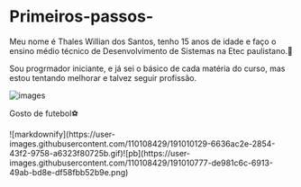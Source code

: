 # Primeiros-passos-
<p>Meu nome é Thales Willian dos Santos, tenho 15 anos de idade e faço o ensino médio técnico de Desenvolvimento de Sistemas na Etec paulistano.🚀<p/> 
<p>Sou progrmador iniciante, e já sei o básico de cada matéria do curso, mas estou tentando melhorar e talvez seguir profissão.<p/>

![images](https://user-images.githubusercontent.com/110108429/191009296-ae4822d8-2253-48b3-9c9c-b14abbd4c6b9.jpg)

<p> Gosto de futebol⚽ <p/>
![markdownify](https://user-images.githubusercontent.com/110108429/191010129-6636ac2e-2854-43f2-9758-a6323f80725b.gif)![pb](https://user-images.githubusercontent.com/110108429/191010777-de981c6c-6913-49ab-bd8e-df58fbb52b9e.png)
